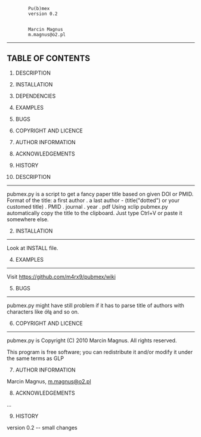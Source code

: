 
			Pu(b)mex
			version 0.2


			Marcin Magnus
			m.magnus@o2.pl
--------------------------------------------------------------------------------

TABLE OF CONTENTS
-----------------

1) DESCRIPTION
2) INSTALLATION
3) DEPENDENCIES
4) EXAMPLES
5) BUGS
6) COPYRIGHT AND LICENCE
7) AUTHOR INFORMATION
8) ACKNOWLEDGEMENTS
9) HISTORY


1) DESCRIPTION
--------------
pubmex.py is a script to get a fancy paper title based on given DOI or PMID.
Format of the title:
	a first author . a last author - (title("dotted") or your customed title) . PMID . journal . year . pdf
Using xclip pubmex.py automatically copy the title to the clipboard. Just type Ctrl+V or paste it somewhere else.

2) INSTALLATION
--------------

Look at INSTALL file.

4) EXAMPLES
--------------

Visit https://github.com/m4rx9/pubmex/wiki


5) BUGS
--------------
pubmex.py might have still problem if it has to parse title of authors with characters like ółą and so on.

6) COPYRIGHT AND LICENCE
----------------------------
pubmex.py is Copyright (C) 2010 Marcin Magnus.  All rights reserved.

This program is free software; you can redistribute it and/or modify it
under the same terms as GLP

7) AUTHOR INFORMATION

Marcin Magnus, m.magnus@o2.pl

8) ACKNOWLEDGEMENTS

...

9) HISTORY

 version 0.2
 -- small changes




